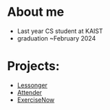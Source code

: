# About me
- Last year CS student at KAIST
- graduation ~February 2024
# Projects:
- [Lessonger](https://lessonger.com/)
- [Attender](https://github.com/NurlykhanKairly/attender)
- [ExerciseNow](https://github.com/arr10/ExerciseNow)
